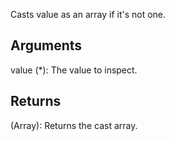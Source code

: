 Casts value as an array if it's not one.

## Arguments
value (*): The value to inspect.


## Returns
(Array): Returns the cast array.
